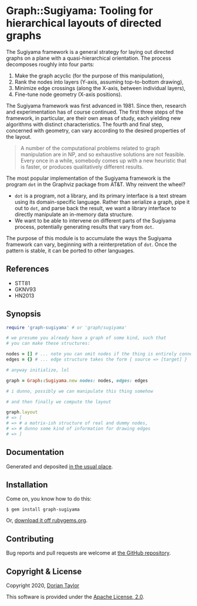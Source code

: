 # Graph::Sugiyama: Tooling for hierarchical layouts of directed graphs

The Sugiyama framework is a general strategy for laying out directed
graphs on a plane with a quasi-hierarchical orientation. The process
decomposes roughly into four parts:

1. Make the graph acyclic (for the purpose of this manipulation),
2. Rank the nodes into layers (Y-axis, assuming top-to-bottom drawing),
3. Minimize edge crossings (along the X-axis, between individual layers),
4. Fine-tune node geometry (X-axis positions).

The Sugiyama framework was first advanced in 1981. Since then,
research and experimentation has of course continued. The first three
steps of the framework, in particular, are their own areas of study,
each yielding new algorithms with distinct characteristics. The fourth
and final step, concerned with geometry, can vary according to the
desired properties of the layout.

> A number of the computational problems related to graph manipulation
> are in NP, and so exhaustive solutions are not feasible. Every once
> in a while, somebody comes up with a new heuristic that is faster,
> or produces qualitatively different results.

The most popular implementation of the Sugiyama framework is the
program `dot` in the Graphviz package from AT&T. Why reinvent the wheel?

* `dot` is a program, not a library, and its primary interface is a
  text stream using its domain-specific language. Rather than
  serialize a graph, pipe it out to `dot`, and parse back the result,
  we want a library interface to directly manipulate an in-memory data
  structure.
* We want to be able to intervene on different parts of the Sugiyama
  process, potentially generating results that vary from `dot`.

The purpose of this module is to accumulate the ways the Sugiyama
framework can vary, beginning with a reinterpretation of `dot`. Once
the pattern is stable, it can be ported to other languages.

## References

* STT81
* GKNV93
* HN2013

## Synopsis

```ruby
require 'graph-sugiyama' # or 'graph/sugiyama'

# we presume you already have a graph of some kind, such that
# you can make these structures:

nodes = [] # ... note you can omit nodes if the thing is entirely connected
edges = {} # ... edge structure takes the form { source => [target] }

# anyway initialize, lol

graph = Graph::Sugiyama.new nodes: nodes, edges: edges

# i dunno, possibly we can manipulate this thing somehow

# and then finally we compute the layout

graph.layout
# => [
# => # a matrix-ish structure of real and dummy nodes,
# => # dunno some kind of information for drawing edges
# => ]
```

## Documentation

Generated and deposited
[in the usual place](http://www.rubydoc.info/gems/graph-sugiyama/).

## Installation

Come on, you know how to do this:

    $ gem install graph-sugiyama

Or, [download it off rubygems.org](https://rubygems.org/gems/graph-sugiyama).

## Contributing

Bug reports and pull requests are welcome at
[the GitHub repository](https://github.com/doriantaylor/rb-graph-sugiyama).

## Copyright & License

Copyright 2020, [Dorian Taylor](https://doriantaylor.com/)

This software is provided under
the [Apache License, 2.0](https://www.apache.org/licenses/LICENSE-2.0).
